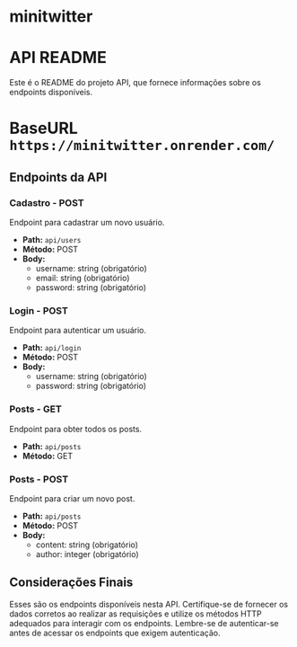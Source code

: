 # minitwitter

# API README

Este é o README do projeto API, que fornece informações sobre os endpoints disponíveis.

# BaseURL `https://minitwitter.onrender.com/`

## Endpoints da API

### Cadastro - POST

Endpoint para cadastrar um novo usuário.

- **Path:** `api/users`
- **Método:** POST
- **Body:**
  - username: string (obrigatório)
  - email: string (obrigatório)
  - password: string (obrigatório)

### Login - POST

Endpoint para autenticar um usuário.

- **Path:** `api/login`
- **Método:** POST
- **Body:**
  - username: string (obrigatório)
  - password: string (obrigatório)

### Posts - GET

Endpoint para obter todos os posts.

- **Path:** `api/posts`
- **Método:** GET

### Posts - POST

Endpoint para criar um novo post.

- **Path:** `api/posts`
- **Método:** POST
- **Body:**
  - content: string (obrigatório)
  - author: integer (obrigatório)

## Considerações Finais

Esses são os endpoints disponíveis nesta API. Certifique-se de fornecer os dados corretos ao realizar as requisições e utilize os métodos HTTP adequados para interagir com os endpoints. Lembre-se de autenticar-se antes de acessar os endpoints que exigem autenticação.
